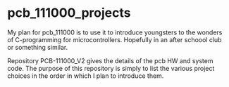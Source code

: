 # pcb_111000_projects

My plan for pcb_111000 is to use it to introduce youngsters to the wonders
of C-programming for microcontrollers.  Hopefully in an after schoool club
or something similar.

Repository PCB-111000_V2 gives the details of the pcb HW and system code.
The purpose of this repository is simply to list the various project choices
in the order in which I plan to introduce them.

